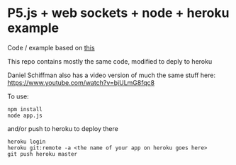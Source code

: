 # P5.js + web sockets + node + heroku example


Code / example based on
[this](https://github.com/processing/p5.js/wiki/p5.js,-node.js,-socket.io)

This repo contains mostly the same code, modified to deply to heroku

Daniel Schiffman also has a video version of much the same stuff here:
https://www.youtube.com/watch?v=bjULmG8fqc8

To use:

    npm install
    node app.js

and/or push to heroku to deploy there

    heroku login
    heroku git:remote -a <the name of your app on heroku goes here>
    git push heroku master
